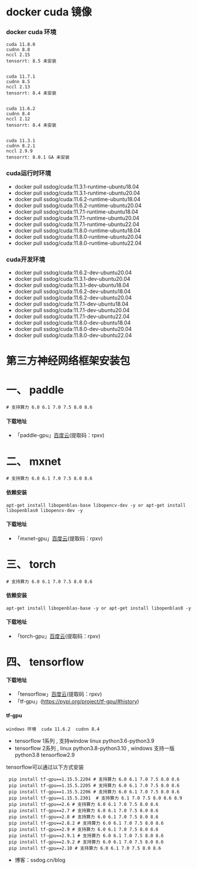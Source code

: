 # docker cuda 镜像


### docker cuda 环境
    cuda 11.8.0   
    cudnn 8.8   
    nccl 2.15   
    tensorrt: 8.5 未安装      


    cuda 11.7.1   
    cudnn 8.5   
    nccl 2.13   
    tensorrt: 8.4 未安装     
 
    
    cuda 11.6.2   
    cudnn 8.4   
    nccl 2.12   
    tensorrt: 8.4 未安装     


    cuda 11.3.1   
    cudnn 8.2.1   
    nccl 2.9.9  
    tensorrt: 8.0.1 GA 未安装

### cuda运行时环境
  - docker pull ssdog/cuda:11.3.1-runtime-ubuntu18.04
  - docker pull ssdog/cuda:11.3.1-runtime-ubuntu20.04
  - docker pull ssdog/cuda:11.6.2-runtime-ubuntu18.04
  - docker pull ssdog/cuda:11.6.2-runtime-ubuntu20.04
  - docker pull ssdog/cuda:11.7.1-runtime-ubuntu18.04
  - docker pull ssdog/cuda:11.7.1-runtime-ubuntu20.04
  - docker pull ssdog/cuda:11.7.1-runtime-ubuntu22.04
  - docker pull ssdog/cuda:11.8.0-runtime-ubuntu18.04
  - docker pull ssdog/cuda:11.8.0-runtime-ubuntu20.04
  - docker pull ssdog/cuda:11.8.0-runtime-ubuntu22.04
### cuda开发环境
  - docker pull ssdog/cuda:11.6.2-dev-ubuntu20.04
  - docker pull ssdog/cuda:11.3.1-dev-ubuntu20.04
  - docker pull ssdog/cuda:11.3.1-dev-ubuntu18.04
  - docker pull ssdog/cuda:11.6.2-dev-ubuntu18.04
  - docker pull ssdog/cuda:11.6.2-dev-ubuntu20.04
  - docker pull ssdog/cuda:11.7.1-dev-ubuntu18.04
  - docker pull ssdog/cuda:11.7.1-dev-ubuntu20.04
  - docker pull ssdog/cuda:11.7.1-dev-ubuntu22.04
  - docker pull ssdog/cuda:11.8.0-dev-ubuntu18.04
  - docker pull ssdog/cuda:11.8.0-dev-ubuntu20.04
  - docker pull ssdog/cuda:11.8.0-dev-ubuntu22.04



    
# 第三方神经网络框架安装包
    
    
# 一、 paddle
    # 支持算力 6.0 6.1 7.0 7.5 8.0 8.6 
    
#### 下载地址
  - 「paddle-gpu」[百度云](https://pan.baidu.com/s/1PXelYOJ2yqWfWfY7qAL4wA?pwd=rpxv )(提取码：rpxv)
  
# 二、 mxnet
    # 支持算力 6.0 6.1 7.0 7.5 8.0 8.6 
#### 依赖安装

    apt-get install libopenblas-base libopencv-dev -y or apt-get install libopenblas0 libopencv-dev -y
#### 下载地址
  - 「mxnet-gpu」[百度云](https://pan.baidu.com/s/1PXelYOJ2yqWfWfY7qAL4wA?pwd=rpxv )(提取码：rpxv)

# 三、  torch
    # 支持算力 6.0 6.1 7.0 7.5 8.0 8.6 

#### 依赖安装
    apt-get install libopenblas-base -y or apt-get install libopenblas0 -y
  
#### 下载地址
  - 「torch-gpu」[百度云](https://pan.baidu.com/s/1PXelYOJ2yqWfWfY7qAL4wA?pwd=rpxv )(提取码：rpxv)
     
      
      
# 四、  tensorflow

#### 下载地址
  - 「tensorflow」[百度云](https://pan.baidu.com/s/1PXelYOJ2yqWfWfY7qAL4wA?pwd=rpxv )(提取码：rpxv)
  - 「tf-gpu」(https://pypi.org/project/tf-gpu/#history)
 
#### tf-gpu
    windows 环境  cuda 11.6.2  cudnn 8.4  
  - tensorflow 1系列 , 支持window linux python3.6-python3.9
  - tensorflow 2系列 , linux python3.8-python3.10 , windows 支持一版 python3.8 tensorflow2.9

     

 tensorflow可以通过以下方式安装
 ```
  pip install tf-gpu==1.15.5.2204 # 支持算力 6.0 6.1 7.0 7.5 8.0 8.6 
  pip install tf-gpu==1.15.5.2205 # 支持算力 6.0 6.1 7.0 7.5 8.0 8.6 
  pip install tf-gpu==1.15.5.2206 # 支持算力 6.0 6.1 7.0 7.5 8.0 8.6 
  pip install tf-gpu==1.15.5.2301  # 支持算力 6.1 7.0 7.5 8.0 8.6 8.9
  pip install tf-gpu==2.6 # 支持算力 6.0 6.1 7.0 7.5 8.0 8.6 
  pip install tf-gpu==2.7 # 支持算力 6.0 6.1 7.0 7.5 8.0 8.6 
  pip install tf-gpu==2.8 # 支持算力 6.0 6.1 7.0 7.5 8.0 8.6 
  pip install tf-gpu==2.8.2 # 支持算力 6.0 6.1 7.0 7.5 8.0 8.6 
  pip install tf-gpu==2.9 # 支持算力 6.0 6.1 7.0 7.5 8.0 8.6 
  pip install tf-gpu==2.9.1 # 支持算力 6.0 6.1 7.0 7.5 8.0 8.6 
  pip install tf-gpu==2.9.2 # 支持算力 6.0 6.1 7.0 7.5 8.0 8.6 
  pip install tf-gpu==2.10 # 支持算力 6.0 6.1 7.0 7.5 8.0 8.6 
```
- 博客：ssdog.cn/blog
